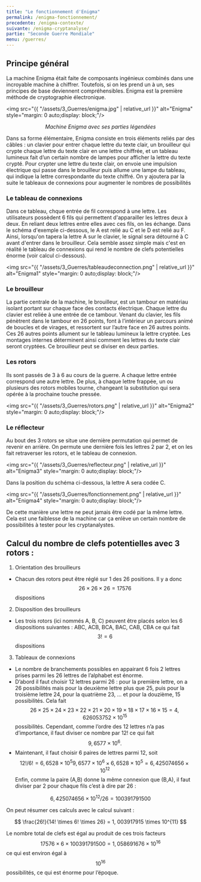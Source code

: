 ```yaml
---
title: "Le fonctionnement d'Enigma"
permalink: /enigma-fonctionnement/
precedente: /enigma-contexte/
suivante: /enigma-cryptanalyse/
partie: "Seconde Guerre Mondiale"
menu: /guerres/
---
```


## Principe général 

La machine Enigma était faite de composants ingénieux combinés dans une incroyable machine à chiffrer. Toutefois, si on les prend un à un, ses principes de base deviennent compréhensibles. Enigma est la première méthode de cryptographie électronique.

<img src="{{ "/assets/3_Guerres/enigma.jpg" | relative_url }}" alt="Enigma" style="margin: 0 auto;display: block;"/>
<p align="center"> <em>Machine Enigma avec ses parties légendées</em> </p>

Dans sa forme élémentaire, Enigma consiste en trois éléments reliés par des câbles : un clavier pour entrer chaque lettre du texte clair, un brouilleur qui crypte chaque lettre du texte clair en une lettre chiffrée, et un tableau lumineux fait d’un certain nombre de lampes pour afficher la lettre du texte crypté. Pour crypter une lettre du texte clair, on envoie une impulsion électrique qui passe dans le brouilleur puis allume une lampe du tableau, qui indique la lettre correspondante du texte chiffré. On y ajoutera par la suite le tableaux de connexions pour augmenter le nombres de possibilités

### Le tableau de connexions

Dans ce tableau, chque entrée de fil correspond à une lettre. Les utilisateurs possèdent 6 fils qui permettent d'apparailler les lettres deux à deux. En reliant deux lettres entre elles avec ces fils, on les échange. Dans le schéma d'exemple ci-dessous, le A est relié au C et le D est relié au F. Ainsi, lorsqu'on tapera la lettre A sur le clavier, le signal sera détourné à C avant d'entrer dans le brouilleur. Cela semble assez simple mais c'est en réalité le tableau de connexions qui rend le nombre de clefs potentielles énorme (voir calcul ci-dessous).

<img src="{{ "/assets/3_Guerres/tableaudeconnection.png" | relative_url }}" alt="Enigma1" style="margin: 0 auto;display: block;"/>

### Le brouilleur

La partie centrale de la machine, le brouilleur, est un tambour en matériau isolant portant sur chaque face des contacts électrique. Chaque lettre du clavier est reliée à une entrée de ce tambour. Venant du clavier, les fils pénètrent dans le tambour en 26 points, font à l’intérieur un parcours animé de boucles et de virages, et ressortent sur l’autre face en 26 autres points. Ces 26 autres points allument sur le tableau lumineux la lettre cryptée. Les montages internes déterminent ainsi comment les lettres du texte clair seront cryptées. Ce brouilleur peut se diviser en deux parties.

### Les rotors


Ils sont passés de 3 à 6 au cours de la guerre. A chaque lettre entrée correspond une autre lettre. De plus, à chaque lettre frappée, un ou plusieurs des rotors mobiles tourne, changeant la substitution qui sera opérée à la prochaine touche pressée.


<img src="{{ "/assets/3_Guerres/rotors.png" | relative_url }}" alt="Enigma2" style="margin: 0 auto;display: block;"/>

### Le réflecteur


Au bout des 3 rotors se situe une dernière permutation qui permet de revenir en arrière. On permute une dernière fois les lettres 2 par 2, et on les fait retraverser les rotors, et le tableau de connexion.

<img src="{{ "/assets/3_Guerres/reflecteur.png" | relative_url }}" alt="Enigma3" style="margin: 0 auto;display: block;"/>

Dans la position du schéma ci-dessous, la lettre A sera codée C.

<img src="{{ "/assets/3_Guerres/fonctionnement.png" | relative_url }}" alt="Enigma4" style="margin: 0 auto;display: block;"/>

De cette manière une lettre ne peut jamais être codé par la même lettre. Cela est une faiblesse de la machine car ça enlève un certain nombre de possibilités à tester pour les cryptanalystes.

## Calcul du nombre de clefs potentielles avec 3 rotors :

1. Orientation des brouilleurs
  * Chacun des rotors peut être réglé sur 1 des 26 positions. Il y a donc $$ 26 \times 26 \times 26 = 17 576 $$ dispositions
2. Disposition des brouilleurs
  * Les trois rotors (ici nommés A, B, C) peuvent être placés selon les 6 dispositions suivantes : ABC, ACB, BCA, BAC, CAB, CBA ce qui fait $$ 3! = 6 $$ dispositions
3. Tableaux de connexions
  * Le nombre de branchements possibles en appairant 6 fois 2 lettres prises parmi les 26 lettres de l’alphabet est énorme.
  * D’abord il faut choisir 12 lettres parmi 26 : pour la première lettre, on a 26 possibilités mais pour la deuxième lettre plus que 25, puis pour la troisième lettre 24, pour la quatrième 23, … et pour la douzième, 15 possibilités. Cela fait $$ 26 \times 25 \times 24 \times 23 \times 22 \times 21 \times 20 \times 19 \times 18 \times 17 \times 16 \times 15 = 4, 626053752 \times 10^{15} $$ possibilités.  Cependant, comme l’ordre des 12 lettres n’a pas d’importance, il faut diviser ce nombre par 12! ce qui fait $$ 9,6577 \times 10^{6}. $$
  * Maintenant, il faut choisir 6 paires de lettres parmi 12, soit $$ 12!/6! = 6,6528 \times 10^{5}
9,6577 \times 10^{6} \times 6,6528 \times 10^{5} = 6, 425074656 \times 10^{12} $$
Enfin, comme la paire (A,B) donne la même connexion que (B,A), il faut diviser par 2 pour chaque fils c’est à dire par 26 :

$$ 6, 425074656 \times 10^{12} / 26 = 100 391 791 500 $$

On peut résumer ces calculs avec le calcul suivant :

$$ \frac{26!}{14! \times 6! \times 26}  = 1, 003917915 \times 10^{11} $$

Le nombre total de clefs est égal au produit de ces trois facteurs
$$ 17 576 \times 6 \times 100 391 791 500 = 1,058691676 \times 10^{16} $$ ce qui est environ égal à $$ 10^{16} $$ possibilités, ce qui est énorme pour l’époque.
